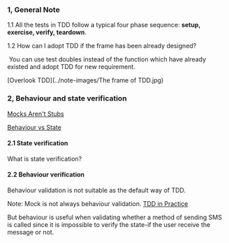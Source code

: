 ### 1, General Note

1.1 All the tests in TDD follow a typical four phase sequence: **setup, exercise, verify, teardown**.

1.2 How can I adopt TDD if the frame has been already designed? 

​	  You can use test doubles instead of the function which have already existed and adopt TDD for new   requirement.

[Overlook TDD](../note-images/The frame of TDD.jpg)

### 2,  Behaviour and state verification

 [Mocks Aren't Stubs](https://martinfowler.com/articles/mocksArentStubs.html)

 [Behaviour vs State](https://coderstower.com/2019/09/24/unit-testing-behavior-vs-state/)

#### 2.1 State verification

What is state verification?



#### 2.2 Behaviour verification

Behaviour validation is not suitable as the default way of TDD. 

Note: Mock is not always behaviour validation.   [TDD in Practice](https://time.geekbang.org/column/article/496698)

But behaviour is useful when validating whether a method of sending SMS is called since it is impossible to verify the state-if the user receive the message or not. 

